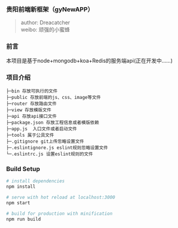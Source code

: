 ### 贵阳前端新框架（gyNewAPP）  
>author:  Dreacatcher  
>weibo:  顽强的小蜜蜂  

### 前言
本项目是基于node+mongodb+koa+Redis的服务端api(正在开发中......)

### 项目介绍		
```
├─bin 存放可执行的文件  
├─public 存放前端的js、css、image等文件  
├─router 存放路由文件  
├─view 存放模版文件  
├─api 存放api接口文件  
├─package.json 存放工程信息或者模版依赖  
├─app.js  入口文件或者启动文件  
├─tools 属于公具文件  
├─.gitignore git上传忽略设置文件  
├─.eslintignore.js eslint规则忽略设置文件  
└─.eslintrc.js 设置eslint规则的文件   
```

### Build Setup  

``` bash
# install dependencies
npm install  

# serve with hot reload at localhost:3000
npm start

# build for production with minification
npm run build  
